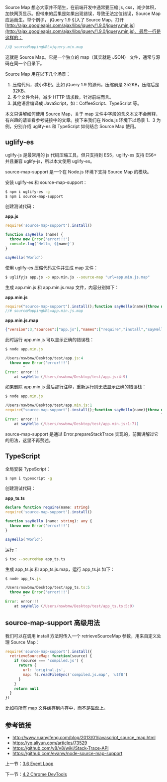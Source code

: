 Source Map 想必大家并不陌生，在前端开发中通常要压缩 js, css，减少体积，加快网页显示。但带来的后果是如果出现错误，导致无法定位错误，Source Map 应运而生。举个例子， jQuery 1.9 引入了 Source Map，打开 [http://ajax.googleapis.com/ajax/libs/jquery/1.9.0/jquery.min.js](http://ajax.googleapis.com/ajax/libs/jquery/1.9.0/jquery.min.js)，最后一行是这样的：

```js
//@ sourceMappingURL=jquery.min.map
```

这就是 Source Map。它是一个独立的 map（其实就是 JSON） 文件，通常与源码在同一个目录下。

Source Map 用在以下几个场景：

1. 压缩代码，减小体积。比如 jQuery 1.9 的源码，压缩前是 252KB，压缩后是 32KB。
2. 多个文件合并，减少 HTTP 请求数，针对前端而言。
3. 其他语言编译成 JavaScript，如：CoffeeScript、TypeScript 等。

本文只讲解如何使用 Source Map，关于 map 文件中字段的含义本文不会解释，有兴趣的请查看参考链接中的文章。接下来我们在 Node.js 环境下以场景 1、3 为例，分别介绍 uglify-es 和 TypeScript 如何结合 Source Map 使用。

## uglify-es

uglify-js 是最常用的 js 代码压缩工具，但只支持到 ES5，uglify-es 支持 ES6+ 并且兼容 uglify-js，所以本文使用 uglify-es。

source-map-support 是一个在 Node.js 环境下支持 Source Map 的模块。

安装 uglify-es 和 source-map-support：

```sh
$ npm i uglify-es -g
$ npm i source-map-support
```

创建测试代码：

**app.js**

```js
require('source-map-support').install()

function sayHello (name) {
  throw new Error('error!!!')
  console.log(`Hello, ${name}`)
}

sayHello('World')
```

使用 uglify-es 压缩代码文件并生成 map 文件：

```sh
$ uglifyjs app.js -o app.min.js --source-map "url=app.min.js.map"
```

生成 app.min.js 和 app.min.js.map 文件，内容分别如下：

**app.min.js**

```js
require("source-map-support").install();function sayHello(name){throw new Error("error!!!");console.log(`Hello, ${name}`)}sayHello("World");
//# sourceMappingURL=app.min.js.map
```

**app.min.js.map**

```json
{"version":3,"sources":["app.js"],"names":["require","install","sayHello","name","Error","console","log"],"mappings":"AAAAA,QAAQ,sBAAsBC,UAE9B,SAASC,SAAUC,MACjB,MAAM,IAAIC,MAAM,YAChBC,QAAQC,cAAcH,QAGxBD,SAAS"}
```

此时运行 app.min.js 可以显示正确的错误栈：

```js
$ node app.min.js

/Users/nswbmw/Desktop/test/app.js:4
  throw new Error('error!!!')
        ^
Error: error!!!
    at sayHello (/Users/nswbmw/Desktop/test/app.js:4:9)
```

如果删除 app.min.js 最后那行注释，重新运行则无法显示正确的错误栈：

```js
$ node app.min.js

/Users/nswbmw/Desktop/test/app.min.js:1
require("source-map-support").install();function sayHello(name){throw new Error("error!!!");console.log(`Hello, ${name}`)}sayHello("World");
                                                                      ^
Error: error!!!
    at sayHello (/Users/nswbmw/Desktop/test/app.min.js:1:71)
```

source-map-support 是通过 Error.prepareStackTrace 实现的，前面讲解过它的用法，这里不再赘述。

## TypeScript

全局安装 TypeScript：

```sh
$ npm i typescript -g
```

创建测试代码：

**app_ts.ts**

```typescript
declare function require(name: string)
require('source-map-support').install()

function sayHello (name: string): any {
  throw new Error('error!!!')
}

sayHello('World')
```

运行：

```sh
$ tsc --sourceMap app_ts.ts
```

生成 app_ts.js 和 app_ts.js.map，运行 app_ts.js 如下：

```js
$ node app_ts.js

/Users/nswbmw/Desktop/test/app_ts.ts:5
  throw new Error('error!!!')
        ^
Error: error!!!
    at sayHello (/Users/nswbmw/Desktop/test/app_ts.ts:5:9)
```

## source-map-support 高级用法

我们可以在调用 install 方法时传入一个 retrieveSourceMap 参数，用来自定义处理 Source Map：

```js
require('source-map-support').install({
  retrieveSourceMap: function(source) {
    if (source === 'compiled.js') {
      return {
        url: 'original.js',
        map: fs.readFileSync('compiled.js.map', 'utf8')
      }
    }
    return null
  }
})
```

比如将所有 map 文件缓存到内存中，而不是磁盘上。

## 参考链接

- http://www.ruanyifeng.com/blog/2013/01/javascript_source_map.html
- https://yq.aliyun.com/articles/73529
- https://github.com/v8/v8/wiki/Stack-Trace-API
- https://github.com/evanw/node-source-map-support

上一节：[3.6 Event Loop](https://github.com/nswbmw/node-in-debugging/blob/master/3.6%20Event%20Loop.md)

下一节：[4.2 Chrome DevTools](https://github.com/nswbmw/node-in-debugging/blob/master/4.2%20Chrome%20DevTools.md)
